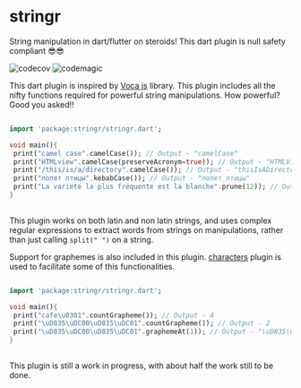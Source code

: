 # stringr

String manipulation in dart/flutter on steroids!
This dart plugin is null safety compliant 😎😎

![codecov](https://codecov.io/gh/Chinmay-KB/stringr/branch/master/graph/badge.svg?token=UIWY4OF2TE)
![codemagic](https://api.codemagic.io/apps/5fecda726b96ea001cebef4a/flutter-package/status_badge.svg)

This dart plugin is inspired by [Voca js](https://vocajs.com/#) library. This plugin includes all the nifty functions required for powerful string manipulations. 
How powerful? Good you asked!!
```dart

import 'package:stringr/stringr.dart';

void main(){
 print("camel case".camelCase()); // Output - "camelCase"
 print("HTMLview".camelCase(preserveAcronym=true)); // Output - "HTMLView"
 print("/this/is/a/directory".camelCase()); // Output - "thisIsADirectory"
 print("полет птицы".kebabCase()); // Output - "полет_птицы"
 print("La variété la plus fréquente est la blanche".prune(12)); // Output - La variété
}
 
```
This plugin works on both latin and non latin strings, and uses complex regular expressions to extract words from strings on manipulations, rather than just calling `split(" ")` on a string.

Support for graphemes is also included in this plugin. [characters](https://pub.dev/packages/characters) plugin is used to facilitate some of this functionalities.

```dart

import 'package:stringr/stringr.dart';

void main(){
 print("cafe\u0301".countGrapheme()); // Output - 4
 print("\uD835\uDC00\uD835\uDC01".countGrapheme()); // Output - 2
 print("\uD835\uDC00\uD835\uDC01".graphemeAt(1)); // Output - "\uD835\uDC01"
}
 
```

This plugin is still a work in progress, with about half the work still to be done.

